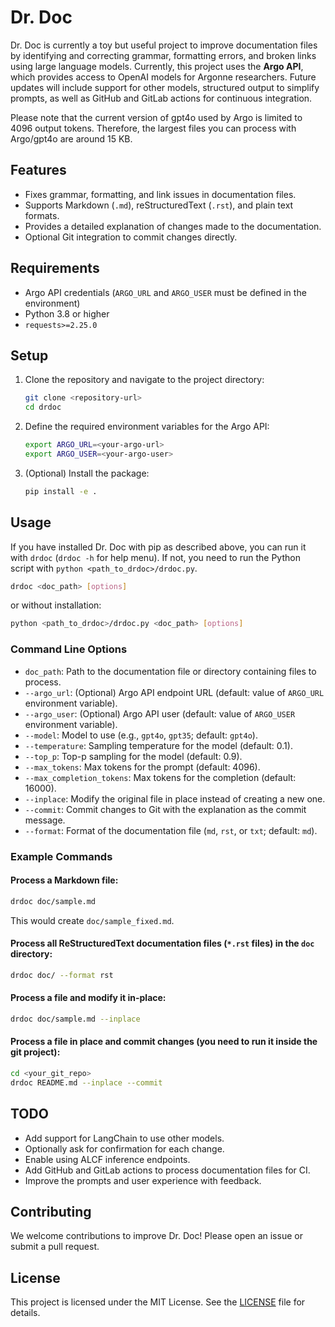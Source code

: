 # Dr. Doc

Dr. Doc is currently a toy but useful project to improve documentation files by identifying and correcting grammar, formatting errors, and broken links using large language models. Currently, this project uses the **Argo API**, which provides access to OpenAI models for Argonne researchers. Future updates will include support for other models, structured output to simplify prompts, as well as GitHub and GitLab actions for continuous integration.

Please note that the current version of gpt4o used by Argo is limited to 4096 output tokens. Therefore, the largest files you can process with Argo/gpt4o are around 15 KB.

## Features

- Fixes grammar, formatting, and link issues in documentation files.
- Supports Markdown (`.md`), reStructuredText (`.rst`), and plain text formats.
- Provides a detailed explanation of changes made to the documentation.
- Optional Git integration to commit changes directly.

## Requirements

- Argo API credentials (`ARGO_URL` and `ARGO_USER` must be defined in the environment)
- Python 3.8 or higher
- `requests>=2.25.0`

## Setup

1. Clone the repository and navigate to the project directory:

   ```bash
   git clone <repository-url>
   cd drdoc
   ```

2. Define the required environment variables for the Argo API:

   ```bash
   export ARGO_URL=<your-argo-url>
   export ARGO_USER=<your-argo-user>
   ```

3. (Optional) Install the package:

   ```bash
   pip install -e .
   ```

## Usage

If you have installed Dr. Doc with pip as described above, you can run it with `drdoc` (`drdoc -h` for help menu). If not, you need to run the Python script with `python <path_to_drdoc>/drdoc.py`.

```bash
drdoc <doc_path> [options]
```

or without installation:

```bash
python <path_to_drdoc>/drdoc.py <doc_path> [options]
```

### Command Line Options

- `doc_path`: Path to the documentation file or directory containing files to process.
- `--argo_url`: (Optional) Argo API endpoint URL (default: value of `ARGO_URL` environment variable).
- `--argo_user`: (Optional) Argo API user (default: value of `ARGO_USER` environment variable).
- `--model`: Model to use (e.g., `gpt4o`, `gpt35`; default: `gpt4o`).
- `--temperature`: Sampling temperature for the model (default: 0.1).
- `--top_p`: Top-p sampling for the model (default: 0.9).
- `--max_tokens`: Max tokens for the prompt (default: 4096).
- `--max_completion_tokens`: Max tokens for the completion (default: 16000).
- `--inplace`: Modify the original file in place instead of creating a new one.
- `--commit`: Commit changes to Git with the explanation as the commit message.
- `--format`: Format of the documentation file (`md`, `rst`, or `txt`; default: `md`).

### Example Commands

#### Process a Markdown file:

```bash
drdoc doc/sample.md
```

This would create `doc/sample_fixed.md`.

#### Process all ReStructuredText documentation files (`*.rst` files) in the `doc` directory:

```bash
drdoc doc/ --format rst
```

#### Process a file and modify it in-place:

```bash
drdoc doc/sample.md --inplace
```

#### Process a file in place and commit changes (you need to run it inside the git project):

```bash
cd <your_git_repo>
drdoc README.md --inplace --commit
```

## TODO

- Add support for LangChain to use other models.
- Optionally ask for confirmation for each change.
- Enable using ALCF inference endpoints.
- Add GitHub and GitLab actions to process documentation files for CI.
- Improve the prompts and user experience with feedback.

## Contributing

We welcome contributions to improve Dr. Doc! Please open an issue or submit a pull request.

## License

This project is licensed under the MIT License. See the [LICENSE](LICENSE) file for details.